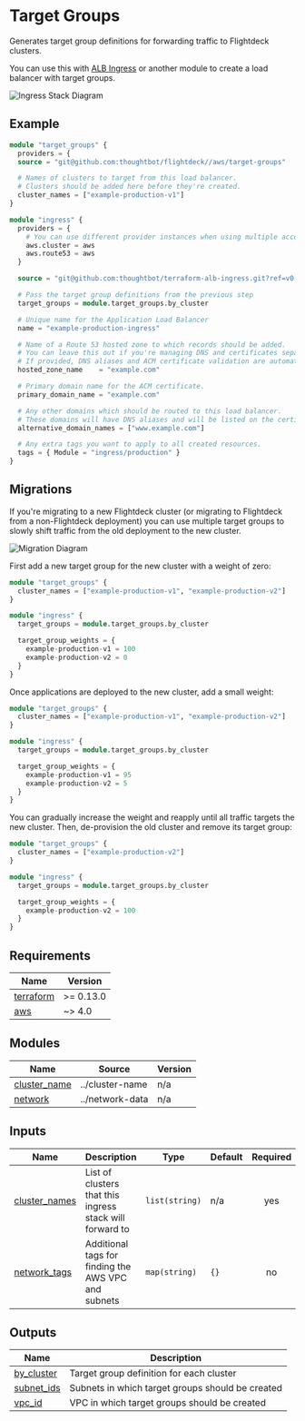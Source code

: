 # Target Groups

Generates target group definitions for forwarding traffic to Flightdeck
clusters.

You can use this with [ALB Ingress] or another module to create a load balancer
with target groups.

![Ingress Stack Diagram](../../docs/aws-ingress-stack.png)

## Example

```terraform
module "target_groups" {
  providers = {
  source = "git@github.com:thoughtbot/flightdeck//aws/target-groups"

  # Names of clusters to target from this load balancer.
  # Clusters should be added here before they're created.
  cluster_names = ["example-production-v1"]
}

module "ingress" {
  providers = {
    # You can use different provider instances when using multiple accounts.
    aws.cluster = aws
    aws.route53 = aws
  }

  source = "git@github.com:thoughtbot/terraform-alb-ingress.git?ref=v0.4.0"

  # Pass the target group definitions from the previous step
  target_groups = module.target_groups.by_cluster

  # Unique name for the Application Load Balancer
  name = "example-production-ingress"

  # Name of a Route 53 hosted zone to which records should be added.
  # You can leave this out if you're managing DNS and certificates separately.
  # If provided, DNS aliases and ACM certificate validation are automatic.
  hosted_zone_name    = "example.com"

  # Primary domain name for the ACM certificate.
  primary_domain_name = "example.com"

  # Any other domains which should be routed to this load balancer.
  # These domains will have DNS aliases and will be listed on the certificate.
  alternative_domain_names = ["www.example.com"]

  # Any extra tags you want to apply to all created resources.
  tags = { Module = "ingress/production" }
}
```

## Migrations

If you're migrating to a new Flightdeck cluster (or migrating to Flightdeck from
a non-Flightdeck deployment) you can use multiple target groups to slowly shift
traffic from the old deployment to the new cluster.

![Migration Diagram](../../docs/aws-ingress-migration.png)

First add a new target group for the new cluster with a weight of zero:

```terraform
module "target_groups" {
  cluster_names = ["example-production-v1", "example-production-v2"]
}

module "ingress" {
  target_groups = module.target_groups.by_cluster

  target_group_weights = {
    example-production-v1 = 100
    example-production-v2 = 0
  }
}
```

Once applications are deployed to the new cluster, add a small weight:

```terraform
module "target_groups" {
  cluster_names = ["example-production-v1", "example-production-v2"]
}

module "ingress" {
  target_groups = module.target_groups.by_cluster

  target_group_weights = {
    example-production-v1 = 95
    example-production-v2 = 5
  }
}
```

You can gradually increase the weight and reapply until all traffic targets the
new cluster. Then, de-provision the old cluster and remove its target group:

```terraform
module "target_groups" {
  cluster_names = ["example-production-v2"]
}

module "ingress" {
  target_groups = module.target_groups.by_cluster

  target_group_weights = {
    example-production-v2 = 100
  }
}
```

[alb ingress]: https://github.com/thoughtbot/terraform-alb-ingress

<!-- BEGIN_TF_DOCS -->
## Requirements

| Name | Version |
|------|---------|
| <a name="requirement_terraform"></a> [terraform](#requirement\_terraform) | >= 0.13.0 |
| <a name="requirement_aws"></a> [aws](#requirement\_aws) | ~> 4.0 |

## Modules

| Name | Source | Version |
|------|--------|---------|
| <a name="module_cluster_name"></a> [cluster\_name](#module\_cluster\_name) | ../cluster-name | n/a |
| <a name="module_network"></a> [network](#module\_network) | ../network-data | n/a |

## Inputs

| Name | Description | Type | Default | Required |
|------|-------------|------|---------|:--------:|
| <a name="input_cluster_names"></a> [cluster\_names](#input\_cluster\_names) | List of clusters that this ingress stack will forward to | `list(string)` | n/a | yes |
| <a name="input_network_tags"></a> [network\_tags](#input\_network\_tags) | Additional tags for finding the AWS VPC and subnets | `map(string)` | `{}` | no |

## Outputs

| Name | Description |
|------|-------------|
| <a name="output_by_cluster"></a> [by\_cluster](#output\_by\_cluster) | Target group definition for each cluster |
| <a name="output_subnet_ids"></a> [subnet\_ids](#output\_subnet\_ids) | Subnets in which target groups should be created |
| <a name="output_vpc_id"></a> [vpc\_id](#output\_vpc\_id) | VPC in which target groups should be created |
<!-- END_TF_DOCS -->